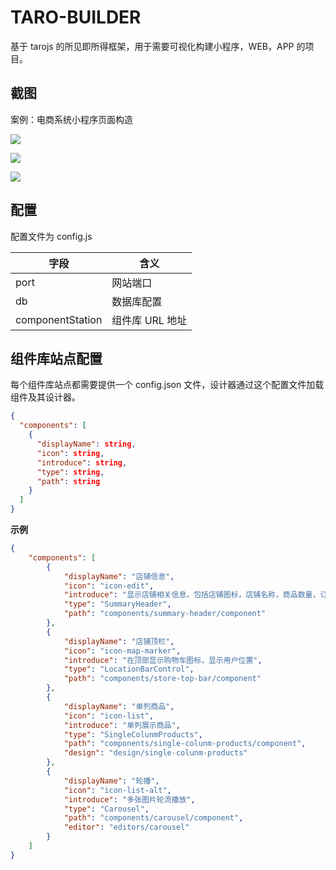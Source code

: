 # TARO-BUILDER

基于 tarojs 的所见即所得框架，用于需要可视化构建小程序，WEB，APP 的项目。

## 截图

案例：电商系统小程序页面构造

![](https://ansiboy.github.io/taro-builder/images/20200704165629.png)

![](https://ansiboy.github.io/taro-builder/images/20200704170120.png)

![](https://ansiboy.github.io/taro-builder/images/20200704170150.png)

## 配置

配置文件为 config.js

| 字段             | 含义            |
| ---------------- | --------------- |
| port             | 网站端口        |
| db               | 数据库配置      |
| componentStation | 组件库 URL 地址 |

## 组件库站点配置

每个组件库站点都需要提供一个 config.json 文件，设计器通过这个配置文件加载组件及其设计器。

```json
{
  "components": [
    {
      "displayName": string,
      "icon": string,
      "introduce": string,
      "type": string,
      "path": string
    }
  ]
}
```

**示例**

```json
{
    "components": [
        {
            "displayName": "店铺信息",
            "icon": "icon-edit",
            "introduce": "显示店铺相关信息，包括店铺图标，店铺名称，商品数量，订单数量等等，一般放置在首页顶部。",
            "type": "SummaryHeader",
            "path": "components/summary-header/component"
        },
        {
            "displayName": "店铺顶栏",
            "icon": "icon-map-marker",
            "introduce": "在顶部显示购物车图标，显示用户位置",
            "type": "LocationBarControl",
            "path": "components/store-top-bar/component"
        },
        {
            "displayName": "单列商品",
            "icon": "icon-list",
            "introduce": "单列展示商品",
            "type": "SingleColunmProducts",
            "path": "components/single-colunm-products/component",
            "design": "design/single-colunm-products"
        },
        {
            "displayName": "轮播",
            "icon": "icon-list-alt",
            "introduce": "多张图片轮流播放",
            "type": "Carousel",
            "path": "components/carousel/component",
            "editor": "editors/carousel"
        }
    ]
}
```


